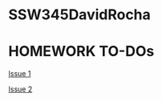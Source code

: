 # SSW345DavidRocha

# HOMEWORK TO-DOs

[Issue 1](https://github.com/ddrocha/SSW345DavidRocha/issues/1)


[Issue 2](https://github.com/ddrocha/SSW345DavidRocha/issues/2)
